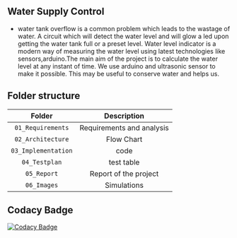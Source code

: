 ## Water Supply Control
- water tank overflow is a common problem which leads to the wastage of water. A circuit which will detect the water level and will glow a led upon getting the water tank full or a preset level. Water level indicator is a modern way of measuring the water level using latest technologies like sensors,arduino.The main aim of the project is to calculate the water level at any instant of time. We use arduino and ultrasonic sensor to make it possible. This may be useful to conserve water and helps us.

## Folder structure

| Folder | Description |
| :---: | :---: |
| `01_Requirements` | Requirements and analysis |
| `02_Architecture` | Flow Chart |
| `03_Implementation` | code |
| `04_Testplan` | test table |
| `05_Report` | Report of the project |
| `06_Images` |  Simulations |

## Codacy Badge
[![Codacy Badge](https://app.codacy.com/project/badge/Grade/dc3443423824498ea3aa0c7dd4ecb4fb)](https://www.codacy.com/gh/VaishnaviBorikar/M2-EmbSys/dashboard?utm_source=github.com&amp;utm_medium=referral&amp;utm_content=VaishnaviBorikar/M2-EmbSys&amp;utm_campaign=Badge_Grade)
